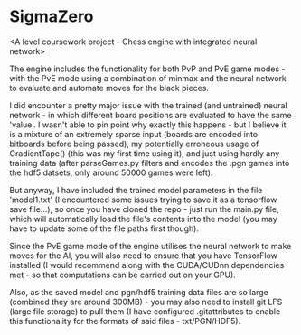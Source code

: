 # SigmaZero
<A level coursework project - Chess engine with integrated neural network>

The engine includes the functionality for both PvP and PvE game modes - with the PvE mode using a combination of minmax and the neural network to evaluate and automate moves for the black pieces. 
  
I did encounter a pretty major issue with the trained (and untrained) neural network - in which different board positions are evaluated to have the same 'value'. I wasn't able to pin point why exactly this happens - but I believe it is a mixture of an extremely sparse input (boards are encoded into bitboards before being passed), my potentially erroneous usage of GradientTape() (this was my first time using it), and just using hardly any training data (after parseGames.py filters and encodes the .pgn games into the hdf5 datsets, only around 50000 games were left). 

But anyway, I have included the trained model parameters in the file 'model1.txt' (I encountered some issues trying to save it as a tensorflow save file...), so once you have cloned the repo - just run the main.py file, which will automatically load the file's contents into the model (you may have to update some of the file paths first though). 

Since the PvE game mode of the engine utilises the neural network to make moves for the AI, you will also need to ensure that you have TensorFlow installed (I would recommend along with the CUDA/CUDnn dependencies met - so that computations can be carried out on your GPU). 
  
Also, as the saved model and pgn/hdf5 training data files are so large (combined they are around 300MB) - you may also need to install git LFS (large file storage) to pull them (I have configured .gitattributes to enable this functionality for the formats of said files - txt/PGN/HDF5).
